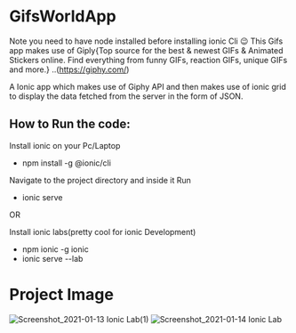 # GifsWorldApp
Note you need to have node installed before installing ionic Cli  😉
This Gifs app makes use of Giply{Top source for the best & newest GIFs & Animated Stickers online. Find everything from funny GIFs, reaction GIFs, unique GIFs and more.} ..(https://giphy.com/)

A Ionic app  which makes use of Giphy API  and  then makes use of ionic grid to display the data fetched from the server in the form of JSON.


## How to Run the code:

Install ionic on your Pc/Laptop
* npm install -g @ionic/cli

Navigate to the project directory and inside it Run 

* ionic serve

OR

Install ionic labs(pretty cool for ionic Development)

* npm ionic -g ionic
* ionic serve --lab
# Project Image
![Screenshot_2021-01-13 Ionic Lab(1)](https://user-images.githubusercontent.com/54317009/104590360-3c7cf180-5691-11eb-90f1-aad818d2d823.png)
![Screenshot_2021-01-14 Ionic Lab](https://user-images.githubusercontent.com/54317009/104590385-443c9600-5691-11eb-9e81-e75cb55218d1.png)
